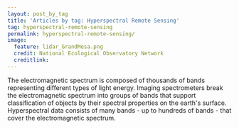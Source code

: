 ```yaml
---
layout: post_by_tag
title: 'Articles by tag: Hyperspectral Remote Sensing'
tag: hyperspectral-remote-sensing
permalink: hyperspectral-remote-sensing/
image:
  feature: lidar_GrandMesa.png
  credit: National Ecological Observatory Network
  creditlink: 
---
```


The electromagnetic spectrum is composed of thousands of bands representing different types of light energy. Imaging spectrometers break the electromagnetic spectrum into groups of bands that support classification of objects by their spectral properties on the earth's surface. Hyperspectral data consists of many bands - up to hundreds of bands - that cover the electromagnetic spectrum.
